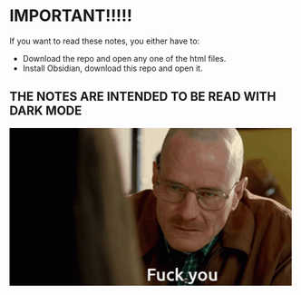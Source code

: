 # IMPORTANT!!!!!

If you want to read these notes, you either have to:
- Download the repo and open any one of the html files.
- Install Obsidian, download this repo and open it.

## THE NOTES ARE INTENDED TO BE READ WITH DARK MODE

![](MD%20VERSIONS/z_images/walter-white-fuck-you-walt-fuck-you.gif)